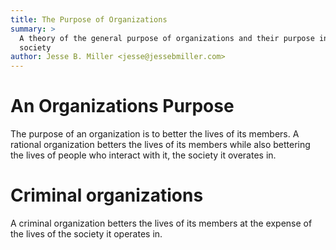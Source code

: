 ```yaml
---
title: The Purpose of Organizations
summary: >
  A theory of the general purpose of organizations and their purpose in a
  society
author: Jesse B. Miller <jesse@jessebmiller.com>
---
```


# An Organizations Purpose

The purpose of an organization is to better the lives of its members. A rational
organization betters the lives of its members while also bettering the lives of
people who interact with it, the society it overates in.

# Criminal organizations

A criminal organization betters the lives of its members at the expense of the
lives of the society it operates in.

